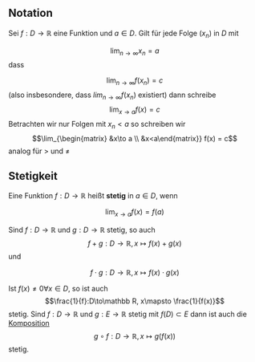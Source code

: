 

## Notation
Sei $f: D\to\mathbb R$ eine Funktion und $a\in D$. Gilt für jede Folge $(x_{n})$ in $D$ mit

$$\lim_{n\to\infty} x_{n} = a$$
dass

$$\lim_{n\to\infty} f(x_{n}) = c$$
(also insbesondere, dass $lim_{n\to\infty}f(x_{n})$ existiert) dann schreibe
$$\lim_{x\to a}f(x) = c$$
Betrachten wir nur Folgen mit $x_{n} < a$ so schreiben wir
$$\lim_{\begin{matrix} &x\to a \\ &x<a\end{matrix}} f(x) = c$$
analog für $>$ und $\not =$

## Stetigkeit

Eine Funktion $f: D\to\mathbb R$ heißt __stetig__ in $a\in D$, wenn

$$\lim_{x\to a} f(x) = f(a)$$


Sind $f: D\to\mathbb R$ und $g: D\to\mathbb R$ stetig, so auch
$$f+g: D\to\mathbb R, x\mapsto f(x) + g(x)$$
und

$$f\cdot g: D\to\mathbb R, x\mapsto f(x) \cdot g(x)$$

Ist $f(x) \not = 0\forall x\in D$, so ist auch
$$\frac{1}{f}:D\to\mathbb R, x\mapsto \frac{1}{f(x)}$$
stetig. Sind $f: D\to\mathbb R$ und $g: E\to\mathbb R$ stetig mit $f(D)\subset E$ dann ist auch die [Komposition](Komposition.md)
$$g\circ f: D\to\mathbb R, x\mapsto g(f(x))$$
stetig.
